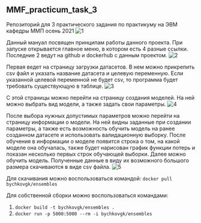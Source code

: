 ## MMF_practicum_task_3
Репозиторий для 3 практического задания по практикуму на ЭВМ кафедры ММП осень 2021
![1](https://user-images.githubusercontent.com/71818055/146714412-911a4082-2e1d-40da-966e-05c91be8bc94.png)


Данный мануал посвящен принципам работы данного проекта. При запуске открывается главное меню, в котором есть 4 разные ссылки.
Последние 2 ведут на github и dockerhub с данным проектом.
![2](https://user-images.githubusercontent.com/71818055/146713915-c698c57e-9e3c-427d-985d-e93b76b81866.jpg)

Первая ведет на страницу загрузки датасетов. 
В нем можно прикрепить csv файл и указать название датасета и целевую переменную. 
Если указанной целевой переменной не будет csv, то программа будет требовать существующую в таблице.
![3](https://user-images.githubusercontent.com/71818055/146713933-fe744e56-eeeb-4359-8cb6-2c2777978805.jpg)

С этой страницы можно перейти на страницу создания моделей. На ней можно выбрать вид модели, а также задать свои параметры.
![4](https://user-images.githubusercontent.com/71818055/146713950-1487d031-ecbd-4e42-b60d-a2d74c274a14.jpg)
    
После выбора нужных допустимых параметров можно перейти на страницу информации о модели. 
На ней видны заданные при создании параметры, а также есть возможность обучить модель на ранее созданном датасете и использовать валидационную выборку.
После обучения в информации о моделе появится строка о том, на какой моделе она обучалась, также будет нарисован график функции потерь и показан несколько первых строк обучающей выборки.
Далее можно обучить модель. Полученные данные в виду их возможного большого размера скачиваются в виде csv файла.
![5](https://user-images.githubusercontent.com/71818055/146713992-4a6a3e70-6a95-4a42-a200-06fbc82153e7.jpg)

Для скачивания можно воспользоваться командой:
`docker pull bychkovgk/ensembles`

Для собственной сборки можно воспользоваться командами:
1. `docker build -t bychkovgk/ensembles .`
2. `docker run -p 5000:5000 --rm -i bychkovgk/ensembles`
